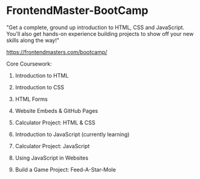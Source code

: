 # FrontendMaster-BootCamp

"Get a complete, ground up introduction to HTML, CSS and JavaScript. You'll also get hands-on experience building projects to show off your new skills along the way!"

https://frontendmasters.com/bootcamp/


Core Coursework:

1. Introduction to HTML

2. Introduction to CSS

3. HTML Forms

4. Website Embeds & GitHub Pages 

5. Calculator Project: HTML & CSS 

6. Introduction to JavaScript (currently learning)

7. Calculator Project: JavaScript

8. Using JavaScript in Websites

9. Build a Game Project: Feed-A-Star-Mole
